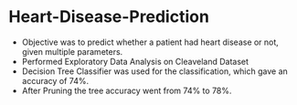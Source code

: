 # Heart-Disease-Prediction
* Objective was to predict whether a patient had heart disease or not, given multiple parameters.
* Performed Exploratory Data Analysis on Cleaveland Dataset
* Decision Tree Classifier was used for the classification, which gave an accuracy of 74%.
* After Pruning the tree accuracy went from 74% to 78%.

